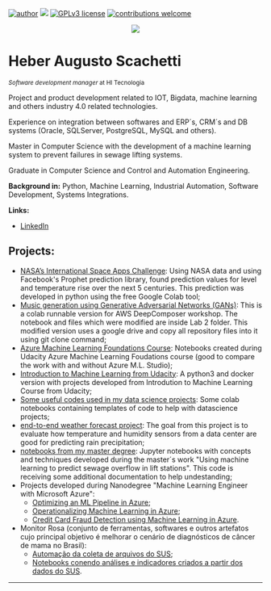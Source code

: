 [![author](https://img.shields.io/badge/author-heber%20augusto-red.svg)](https://www.linkedin.com/in/heberscachetti/) [![](https://img.shields.io/badge/python-3.7+-blue.svg)](https://www.python.org/downloads/release/python-365/) [![GPLv3 license](https://img.shields.io/badge/License-GPLv3-blue.svg)](http://perso.crans.org/besson/LICENSE.html) [![contributions welcome](https://img.shields.io/badge/contributions-welcome-brightgreen.svg?style=flat)](https://github.com/heber-augusto/data-science/issues)

<p align="center">
  <img src="banner.png" >
</p>

# Heber Augusto Scachetti
<sub>*Software development manager* at HI Tecnologia</sub>

Project and product development related to IOT, Bigdata, machine learning and others industry 4.0 related technologies.

Experience on integration between softwares and ERP´s, CRM´s and DB systems (Oracle, SQLServer, PostgreSQL, MySQL and others).

Master in Computer Science with the development of a machine learning system to prevent failures in sewage lifting systems.

Graduate in Computer Science and Control and Automation Engineering.

**Background in:** Python, Machine Learning, Industrial Automation, Software Development, Systems Integrations.

**Links:**
* [LinkedIn](https://www.linkedin.com/in/heberscachetti/)

## Projects:
* [NASA’s International Space Apps Challenge](https://github.com/heber-augusto/planetaagua/blob/master/data/InterfaceDadosNASA.ipynb):  Using NASA data and using Facebook's Prophet prediction library, found prediction values for level and temperature rise over the next 5 centuries. This prediction was developed in python using the free Google Colab tool;
* [Music generation using Generative Adversarial Networks (GANs)](https://github.com/heber-augusto/aws-deepcomposer-samples): This is a colab runnable version for AWS DeepComposer workshop. The notebook and files which were modified are inside Lab 2 folder. This modified version uses a google drive and copy all repository files into it using git clone command;
* [Azure Machine Learning Foundations Course](https://github.com/heber-augusto/udacity-azure-ml-foudations): Notebooks created during Udacity Azure Machine Learning Foudations course (good to compare the work with and without Azure M.L. Studio);
* [Introduction to Machine Learning from Udacity](https://github.com/heber-augusto/udacity-intro-to-ml): A python3 and docker version with projects developed from Introdution to Machine Learning Course from Udacity;
* [Some useful codes used in my data science projects](https://github.com/heber-augusto/datascience-colab-templates): Some colab notebooks containing templates of code to help with datascience projects;
* [end-to-end weather forecast project](https://github.com/heber-augusto/weather-forecast): The goal from this project is to evaluate how temperature and humidity sensors from a data center are good for predicting rain precipitation;
* [notebooks from my master degree](https://github.com/heber-augusto/master-degree-jupyter-notebooks): Jupyter notebooks with concepts and techniques developed during the master´s work "Using machine learning to predict sewage overflow in lift stations". This code is receiving some additional documentation to help undestanding;
* Projects developed during Nanodegree "Machine Learning Engineer with Microsoft Azure": 
  * [Optimizing an ML Pipeline in Azure](https://github.com/heber-augusto/Nanodegree_Azure_ML_Engineer_OptimizingPipeline);
  * [Operationalizing Machine Learning in Azure](https://github.com/heber-augusto/Nanodegree_Azure_ML_Engineer_Operationalizing);
  * [Credit Card Fraud Detection using Machine Learning in Azure](https://github.com/heber-augusto/Nanodegree_Azure_ML_Engineer_CapstoneProject).
* Monitor Rosa (conjunto de ferramentas, softwares e outros artefatos cujo principal objetivo é melhorar o cenário de diagnósticos de câncer de mama no Brasil):
  * [Automação da coleta de arquivos do SUS](https://github.com/heber-augusto/devops-pysus-get-files);
  * [Notebooks conendo análises e indicadores criados a partir dos dados do SUS](https://github.com/heber-augusto/sus-kpis-analysis).
---




